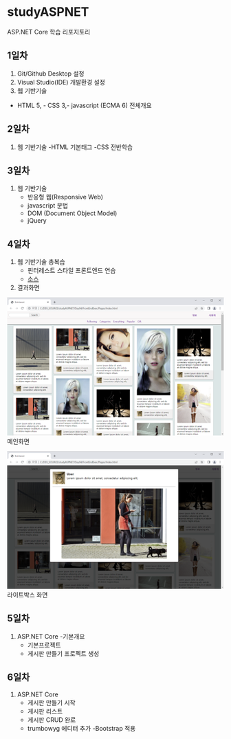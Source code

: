 # studyASPNET
ASP.NET Core 학습 리포지토리

## 1일차
1. Git/Github Desktop 설정
2. Visual Studio(IDE) 개발환경 설정
3. 웹 기반기술
  - HTML 5,  - CSS 3,- javascript (ECMA 6) 전체개요
  

## 2일차
1. 웹 기반기술
  -HTML 기본태그
  -CSS 전반학습
  


## 3일차
1. 웹 기반기술
    - 반응형 웹(Responsive Web)
	- javascript 문법
	- DOM (Document Object Model)
	- jQuery

## 4일차

1. 웹 기반기술 총복습
   - 핀터레스트 스타일 프론트엔드 연습
   - [소스](https://github.com/youngjea-Choi/studyASPNET/tree/main/Day04/FrontEndExec/Pages)
2. 결과화면


![메인화며](https://raw.githubusercontent.com/youngjea-Choi/studyASPNET/main/images/html_screen01.png)   
메인화면 

![라이트박스 화면](https://raw.githubusercontent.com/youngjea-Choi/studyASPNET/main/images/html_screen02.png)
라이트박스 화면
   

## 5일차
1. ASP.NET Core
   -기본개요
   - 기본프로젝트
   - 게시판 만들기 프로젝트 생성
   
## 6일차
1. ASP.NET Core
   - 게시판 만들기 시작
   - 게시판 리스트
   - 게시판 CRUD 완료
   - trumbowyg 에디터 추가
   -Bootstrap 적용
   
   
